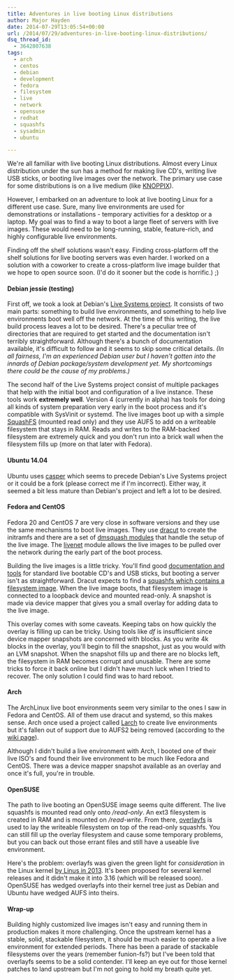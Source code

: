 ```yaml
---
title: Adventures in live booting Linux distributions
author: Major Hayden
date: 2014-07-29T13:05:54+00:00
url: /2014/07/29/adventures-in-live-booting-linux-distributions/
dsq_thread_id:
  - 3642807638
tags:
  - arch
  - centos
  - debian
  - development
  - fedora
  - filesystem
  - live
  - network
  - opensuse
  - redhat
  - squashfs
  - sysadmin
  - ubuntu

---
```

We're all familiar with live booting Linux distributions. Almost every Linux distribution under the sun has a method for making live CD's, writing live USB sticks, or booting live images over the network. The primary use case for some distributions is on a live medium (like [KNOPPIX][1]).

However, I embarked on an adventure to look at live booting Linux for a different use case. Sure, many live environments are used for demonstrations or installations - temporary activities for a desktop or a laptop. My goal was to find a way to boot a large fleet of servers with live images. These would need to be long-running, stable, feature-rich, and highly configurable live environments.

Finding off the shelf solutions wasn't easy. Finding cross-platform off the shelf solutions for live booting servers was even harder. I worked on a solution with a coworker to create a cross-platform live image builder that we hope to open source soon. (I'd do it sooner but the code is horrific.) ;)

#### Debian jessie (testing)

First off, we took a look at Debian's [Live Systems project][2]. It consists of two main parts: something to build live environments, and something to help live environments boot well off the network. At the time of this writing, the live build process leaves a lot to be desired. There's a peculiar tree of directories that are required to get started and the documentation isn't terribly straightforward. Although there's a bunch of documentation available, it's difficult to follow and it seems to skip some critical details. _(In all fairness, I'm an experienced Debian user but I haven't gotten into the innards of Debian package/system development yet. My shortcomings there could be the cause of my problems.)_

The second half of the Live Systems project consist of multiple packages that help with the initial boot and configuration of a live instance. These tools work **extremely well**. Version 4 (currently in alpha) has tools for doing all kinds of system preparation very early in the boot process and it's compatible with SysVinit or systemd. The live images boot up with a simple [SquashFS][3] (mounted read only) and they use AUFS to add on a writeable filesystem that stays in RAM. Reads and writes to the RAM-backed filesystem are extremely quick and you don't run into a brick wall when the filesystem fills up (more on that later with Fedora).

#### Ubuntu 14.04

Ubuntu uses [casper][4] which seems to precede Debian's Live Systems project or it could be a fork (please correct me if I'm incorrect). Either way, it seemed a bit less mature than Debian's project and left a lot to be desired.

#### Fedora and CentOS

Fedora 20 and CentOS 7 are very close in software versions and they use the same mechanisms to boot live images. They use [dracut][5] to create the initramfs and there are a set of [dmsquash modules][6] that handle the setup of the live image. The [livenet][7] module allows the live images to be pulled over the network during the early part of the boot process.

Building the live images is a little tricky. You'll find good [documentation and tools][8] for standard live bootable CD's and USB sticks, but booting a server isn't as straightforward. Dracut expects to find a [squashfs which contains a filesystem image][9]. When the live image boots, that filesystem image is connected to a loopback device and mounted read-only. A snapshot is made via device mapper that gives you a small overlay for adding data to the live image.

This overlay comes with some caveats. Keeping tabs on how quickly the overlay is filling up can be tricky. Using tools like _df_ is insufficient since device mapper snapshots are concerned with blocks. As you write 4k blocks in the overlay, you'll begin to fill the snapshot, just as you would with an LVM snapshot. When the snapshot fills up and there are no blocks left, the filesystem in RAM becomes corrupt and unusable. There are some tricks to force it back online but I didn't have much luck when I tried to recover. The only solution I could find was to hard reboot.

#### Arch

The ArchLinux live boot environments seem very similar to the ones I saw in Fedora and CentOS. All of them use dracut and systemd, so this makes sense. Arch once used a project called [Larch][10] to create live environments but it's fallen out of support due to AUFS2 being removed (according to the [wiki page][11]).

Although I didn't build a live environment with Arch, I booted one of their live ISO's and found their live environment to be much like Fedora and CentOS. There was a device mapper snapshot available as an overlay and once it's full, you're in trouble.

#### OpenSUSE

The path to live booting an OpenSUSE image seems quite different. The live squashfs is mounted read only onto _/read-only_. An ext3 filesystem is created in RAM and is mounted on _/read-write_. From there, [overlayfs][12] is used to lay the writeable filesystem on top of the read-only squashfs. You can still fill up the overlay filesystem and cause some temporary problems, but you can back out those errant files and still have a useable live environment.

Here's the problem: overlayfs was given the green light for _consideration_ in the Linux kernel [by Linus in 2013][13]. It's been proposed for several kernel releases and it didn't make it into 3.16 (which will be released soon). OpenSUSE has wedged overlayfs into their kernel tree just as Debian and Ubuntu have wedged AUFS into theirs.

#### Wrap-up

Building highly customized live images isn't easy and running them in production makes it more challenging. Once the upstream kernel has a stable, solid, stackable filesystem, it should be much easier to operate a live environment for extended periods. There has been a parade of stackable filesystems over the years (remember funion-fs?) but I've been told that overlayfs seems to be a solid contender. I'll keep an eye out for those kernel patches to land upstream but I'm not going to hold my breath quite yet.

 [1]: http://www.knoppix.org/
 [2]: http://live.debian.net/
 [3]: https://en.wikipedia.org/wiki/SquashFS
 [4]: https://help.ubuntu.com/community/LiveCDCustomizationFromScratch
 [5]: https://dracut.wiki.kernel.org/index.php/Main_Page
 [6]: https://git.kernel.org/cgit/boot/dracut/dracut.git/tree/modules.d/90dmsquash-live
 [7]: https://git.kernel.org/cgit/boot/dracut/dracut.git/tree/modules.d/90livenet
 [8]: https://fedoraproject.org/wiki/LiveOS_image
 [9]: https://fedoraproject.org/wiki/LiveOS_image#Operating_system_file_systems
 [10]: https://wiki.archlinux.org/index.php/larch
 [11]: https://wiki.archlinux.org/index.php/larch#Installation
 [12]: https://kernel.googlesource.com/pub/scm/linux/kernel/git/mszeredi/vfs/+/overlayfs.current/Documentation/filesystems/overlayfs.txt
 [13]: https://lwn.net/Articles/542709/

